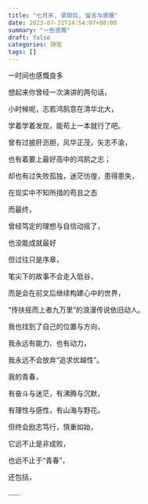 ```yaml
---
title: "七月末, 录取后, 留言与感慨"
date: 2023-07-31T14:54:07+08:00
summary: "一些感慨"
draft: false
categories: 随笔
tags: []
---
```


一时间也感慨良多


想起来你曾经一次演讲的两句话，


小时候呢，志若鸿鹄意在清华北大，


学着学着发现，能苟上一本就行了吧。

曾有过披肝沥胆，风华正茂，矢志不渝，

也有着要上最好高中的鸿鹄之志；


却也有过失败孤独，迷茫彷徨，患得患失，


在现实中不知所措的苟且之态


而最终，


曾经笃定的理想与自信动摇了，


也没能成就最好



但过往只是序章，


笔尖下的故事不会走入低谷，


而是会在前文后继续构建心中的世界，


“抟扶摇而上者九万里”的浪漫传说依旧动人。


我也找到了自己的位置与方向，


我永远有能力、也有动力，


我永远不会放弃“追求优越性”。



我的青春，


有奋斗与迷茫，有沸腾与沉默，


有理性与感性，有山海与野花。


但终会励志笃行，慎重如始，


它远不止是非成败，


也远不止于“青春”，


还包括，


……
